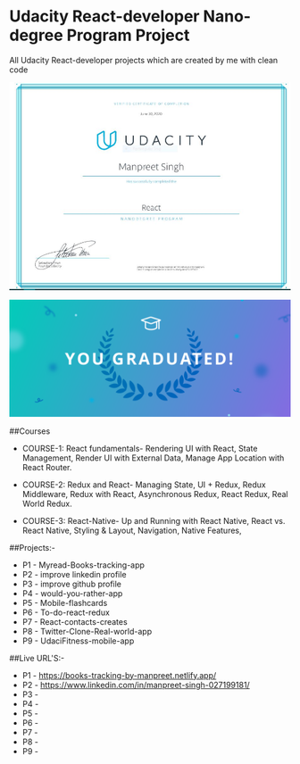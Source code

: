 # Udacity React-developer Nano-degree Program Project

All Udacity React-developer projects which are created by me with clean code

![Udacity React-developer Nanodegree](https://github.com/The-manpreet-singh/Udacity-ReactJs-Nanodegree/blob/master/React-Redux-Certificate.JPG "Manpreet Singh")

![Udacity React-developer Nanodegree](https://github.com/The-manpreet-singh/Udacity-ReactJs-Nanodegree/blob/master/Udacity%20Graduate.png "Manpreet Singh")

##Courses

- COURSE-1: React fundamentals- Rendering UI with React, State Management, Render UI with External Data, Manage App Location with React Router.

- COURSE-2: Redux and React- Managing State, UI + Redux, Redux Middleware, Redux with React, Asynchronous Redux, React Redux, Real World Redux.

- COURSE-3: React-Native- Up and Running with React Native, React vs. React Native, Styling & Layout, Navigation, Native Features,

##Projects:-

- P1 - Myread-Books-tracking-app
- P2 - improve linkedin profile
- P3 - improve github profile
- P4 - would-you-rather-app
- P5 - Mobile-flashcards
- P6 - To-do-react-redux
- P7 - React-contacts-creates
- P8 - Twitter-Clone-Real-world-app
- P9 - UdaciFitness-mobile-app

##Live URL'S:-

- P1 -  https://books-tracking-by-manpreet.netlify.app/
- P2 -  https://www.linkedin.com/in/manpreet-singh-027199181/
- P3 - 
- P4 - 
- P5 - 
- P6 -
- P7 - 
- P8 -
- P9 - 